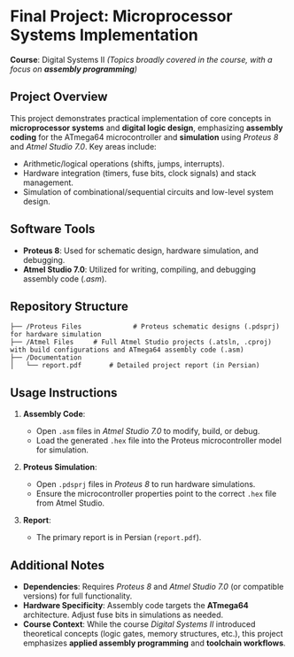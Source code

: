 # **Final Project: Microprocessor Systems Implementation**  
**Course**: Digital Systems II *(Topics broadly covered in the course, with a focus on **assembly programming**)*  

## **Project Overview**  
This project demonstrates practical implementation of core concepts in **microprocessor systems** and **digital logic design**, emphasizing **assembly coding** for the ATmega64 microcontroller and **simulation** using *Proteus 8* and *Atmel Studio 7.0*. Key areas include:  
- Arithmetic/logical operations (shifts, jumps, interrupts).  
- Hardware integration (timers, fuse bits, clock signals) and stack management.  
- Simulation of combinational/sequential circuits and low-level system design.  

## **Software Tools**  
- **Proteus 8**: Used for schematic design, hardware simulation, and debugging.  
- **Atmel Studio 7.0**: Utilized for writing, compiling, and debugging assembly code (*.asm*).  

## **Repository Structure**  
```  
├── /Proteus Files             # Proteus schematic designs (.pdsprj) for hardware simulation  
├── /Atmel Files     # Full Atmel Studio projects (.atsln, .cproj) with build configurations and ATmega64 assembly code (.asm)
├── /Documentation               
│   └── report.pdf       # Detailed project report (in Persian) 
```  

## **Usage Instructions**  
1. **Assembly Code**:  
   - Open `.asm` files in *Atmel Studio 7.0* to modify, build, or debug.  
   - Load the generated `.hex` file into the Proteus microcontroller model for simulation.  

2. **Proteus Simulation**:  
   - Open `.pdsprj` files in *Proteus 8* to run hardware simulations.  
   - Ensure the microcontroller properties point to the correct `.hex` file from Atmel Studio.  

3. **Report**:  
   - The primary report is in Persian (`report.pdf`).

## **Additional Notes**  
- **Dependencies**: Requires *Proteus 8* and *Atmel Studio 7.0* (or compatible versions) for full functionality.  
- **Hardware Specificity**: Assembly code targets the **ATmega64** architecture. Adjust fuse bits in simulations as needed.  
- **Course Context**: While the course *Digital Systems II* introduced theoretical concepts (logic gates, memory structures, etc.), this project emphasizes **applied assembly programming** and **toolchain workflows**.  

